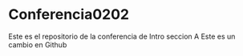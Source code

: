 # Conferencia0202
Este es el repositorio de la conferencia de Intro seccion A
Este es un cambio en Github
